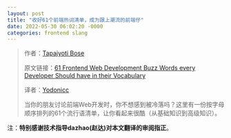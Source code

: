```yaml
---
layout: post
title: "收好61个前端热词清单，成为跟上潮流的前端仔"
date: 2022-05-30 06:02:20 -0000
categories: frontend slang
---
```

<!-- <image id="img" src="/public/post13image1.png" style="max-width: 730px;" >
</image> -->

<!-- <video controls="controls" style="max-width: 730px;" type="video/mp4">
   <source id="mp4" src="/public/post8video1.mp4" controls="controls" style="max-width: 730px;" type="video/mp4">
</video> -->
> 作者：[Tapajyoti Bose](https://tapajyoti-bose.medium.com/?source=user_profile-------------------------------------)
>
> 原文链接：[61 Frontend Web Development Buzz Words every Developer Should have in their Vocabulary](https://tapajyoti-bose.medium.com/61-frontend-web-development-buzz-words-every-developer-should-have-in-their-vocabulary-8054e484875)
>
> 译者：[Yodonicc](https://github.com/Yodonicc)
>
> 当你的朋友讨论前端Web开发时，你不想感到被冷落吗？这里有一份按字母顺序排列的61个流行语清单，让你看起来很酷（从基础知识到高级知识）。

注：**特别感谢技术指导dazhao(赵达)对本文翻译的审阅指正**。